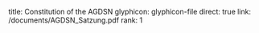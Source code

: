title: Constitution of the AGDSN
glyphicon: glyphicon-file
direct: true
link: /documents/AGDSN_Satzung.pdf
rank: 1